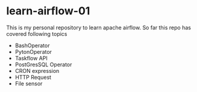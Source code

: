# learn-airflow-01
This is my personal repository to learn apache airflow. So far this repo has covered following topics 
- BashOperator
- PytonOperator
- Taskflow API
- PostGresSQL Operator
- CRON expression
- HTTP Request
- File sensor
